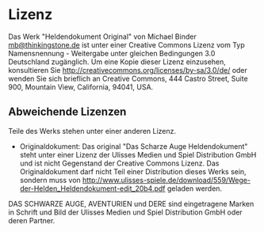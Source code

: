 # Lizenz

Das Werk "Heldendokument Original" von Michael Binder <mb@thinkingstone.de> ist unter einer Creative Commons Lizenz vom Typ Namensnennung - Weitergabe unter gleichen Bedingungen 3.0 Deutschland zugänglich. Um eine Kopie dieser Lizenz einzusehen, konsultieren Sie http://creativecommons.org/licenses/by-sa/3.0/de/ oder wenden Sie sich brieflich an Creative Commons, 444 Castro Street, Suite 900, Mountain View, California, 94041, USA.

## Abweichende Lizenzen
Teile des Werks stehen unter einer anderen Lizenz. 

* Originaldokument: Das original "Das Scharze Auge Heldendokument" steht unter einer Lizenz der Ulisses Medien und Spiel Distribution GmbH und ist nicht Gegenstand der Creative Commons Lizenz. Das Originaldokument darf nicht Teil einer Distribution dieses Werks sein, sondern muss von http://www.ulisses-spiele.de/download/559/Wege-der-Helden_Heldendokument-edit_20b4.pdf geladen werden.

DAS SCHWARZE AUGE, AVENTURIEN und DERE sind eingetragene Marken in Schrift und Bild der Ulisses Medien und Spiel Distribution GmbH oder deren Partner.

